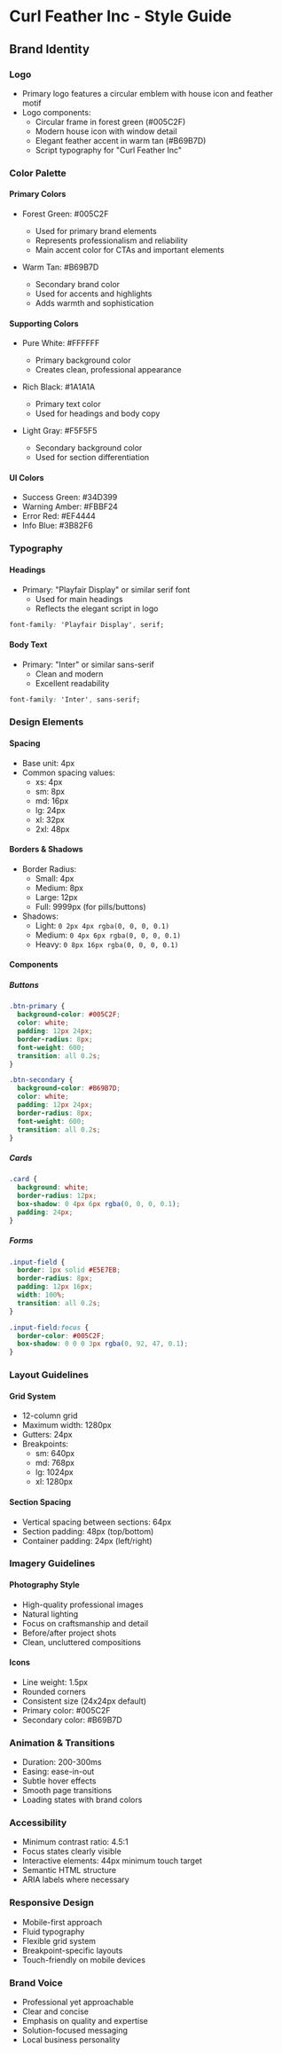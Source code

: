 # Curl Feather Inc - Style Guide

## Brand Identity

### Logo
- Primary logo features a circular emblem with house icon and feather motif
- Logo components:
  - Circular frame in forest green (#005C2F)
  - Modern house icon with window detail
  - Elegant feather accent in warm tan (#B69B7D)
  - Script typography for "Curl Feather Inc"

### Color Palette

#### Primary Colors
- Forest Green: #005C2F
  - Used for primary brand elements
  - Represents professionalism and reliability
  - Main accent color for CTAs and important elements

- Warm Tan: #B69B7D
  - Secondary brand color
  - Used for accents and highlights
  - Adds warmth and sophistication

#### Supporting Colors
- Pure White: #FFFFFF
  - Primary background color
  - Creates clean, professional appearance

- Rich Black: #1A1A1A
  - Primary text color
  - Used for headings and body copy

- Light Gray: #F5F5F5
  - Secondary background color
  - Used for section differentiation

#### UI Colors
- Success Green: #34D399
- Warning Amber: #FBBF24
- Error Red: #EF4444
- Info Blue: #3B82F6

### Typography

#### Headings
- Primary: "Playfair Display" or similar serif font
  - Used for main headings
  - Reflects the elegant script in logo
```css
font-family: 'Playfair Display', serif;
```

#### Body Text
- Primary: "Inter" or similar sans-serif
  - Clean and modern
  - Excellent readability
```css
font-family: 'Inter', sans-serif;
```

### Design Elements

#### Spacing
- Base unit: 4px
- Common spacing values:
  - xs: 4px
  - sm: 8px
  - md: 16px
  - lg: 24px
  - xl: 32px
  - 2xl: 48px

#### Borders & Shadows
- Border Radius:
  - Small: 4px
  - Medium: 8px
  - Large: 12px
  - Full: 9999px (for pills/buttons)
- Shadows:
  - Light: `0 2px 4px rgba(0, 0, 0, 0.1)`
  - Medium: `0 4px 6px rgba(0, 0, 0, 0.1)`
  - Heavy: `0 8px 16px rgba(0, 0, 0, 0.1)`

#### Components

##### Buttons
```css
.btn-primary {
  background-color: #005C2F;
  color: white;
  padding: 12px 24px;
  border-radius: 8px;
  font-weight: 600;
  transition: all 0.2s;
}

.btn-secondary {
  background-color: #B69B7D;
  color: white;
  padding: 12px 24px;
  border-radius: 8px;
  font-weight: 600;
  transition: all 0.2s;
}
```

##### Cards
```css
.card {
  background: white;
  border-radius: 12px;
  box-shadow: 0 4px 6px rgba(0, 0, 0, 0.1);
  padding: 24px;
}
```

##### Forms
```css
.input-field {
  border: 1px solid #E5E7EB;
  border-radius: 8px;
  padding: 12px 16px;
  width: 100%;
  transition: all 0.2s;
}

.input-field:focus {
  border-color: #005C2F;
  box-shadow: 0 0 0 3px rgba(0, 92, 47, 0.1);
}
```

### Layout Guidelines

#### Grid System
- 12-column grid
- Maximum width: 1280px
- Gutters: 24px
- Breakpoints:
  - sm: 640px
  - md: 768px
  - lg: 1024px
  - xl: 1280px

#### Section Spacing
- Vertical spacing between sections: 64px
- Section padding: 48px (top/bottom)
- Container padding: 24px (left/right)

### Imagery Guidelines

#### Photography Style
- High-quality professional images
- Natural lighting
- Focus on craftsmanship and detail
- Before/after project shots
- Clean, uncluttered compositions

#### Icons
- Line weight: 1.5px
- Rounded corners
- Consistent size (24x24px default)
- Primary color: #005C2F
- Secondary color: #B69B7D

### Animation & Transitions
- Duration: 200-300ms
- Easing: ease-in-out
- Subtle hover effects
- Smooth page transitions
- Loading states with brand colors

### Accessibility
- Minimum contrast ratio: 4.5:1
- Focus states clearly visible
- Interactive elements: 44px minimum touch target
- Semantic HTML structure
- ARIA labels where necessary

### Responsive Design
- Mobile-first approach
- Fluid typography
- Flexible grid system
- Breakpoint-specific layouts
- Touch-friendly on mobile devices

### Brand Voice
- Professional yet approachable
- Clear and concise
- Emphasis on quality and expertise
- Solution-focused messaging
- Local business personality
